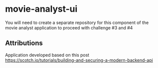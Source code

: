 # movie-analyst-ui


You will need to create a separate repository for this component of the movie analyst application to proceed with challenge #3 and #4



## Attributions

Application developed based on this post https://scotch.io/tutorials/building-and-securing-a-modern-backend-api